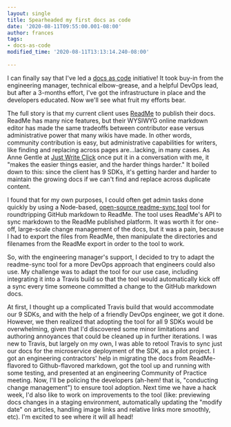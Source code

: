 ```yaml
---
layout: single
title: Spearheaded my first docs as code
date: '2020-08-11T09:55:00.001-08:00'
author: frances
tags:
- docs-as-code
modified_time: '2020-08-11T13:13:14.240-08:00'
 
---
```


I can finally say that I've led a [docs as code](https://www.writethedocs.org/guide/docs-as-code/) initiative! It took buy-in from the engineering manager, technical elbow-grease, and a helpful DevOps lead, but after a 3-months effort, I've got the infrastructure in place and the developers educated. Now we'll see what fruit my efforts bear.

The full story is that my current client uses [ReadMe](https://readme.com/) to publish their docs. ReadMe has many nice features, but their WYSIWYG online markdown editor has made the same tradeoffs between contributor ease versus administrative power that many wikis have made. In other words, community contribution is easy, but administrative capabilities for writers, like finding and replacing across pages are...lacking, in many cases. As Anne Gentle at [Just Write Click](https://justwriteclick.com/) once put it in a conversation with me, it "makes the easier things easier, and the harder things harder." It boiled down to this: since the client has 9 SDKs, it's getting harder and harder to maintain the growing docs if we can't find and replace across duplicate content.

I found that for my own purposes, I could often get admin tasks done quickly by using a Node-based, [open-source readme-sync tool](https://github.com/flowcommerce/readme-sync/) tool for roundtripping GitHub markdown to ReadMe. The tool uses ReadMe's API to sync markdown to the ReadMe published platform. It was worth it for one-off, large-scale change management of the docs, but it was a pain, because I had to export the files from ReadMe, then manipulate the directories and filenames from the ReadMe export in order to the tool to work.

So, with the engineering manager's support, I decided to try to adapt the readme-sync tool for a more DevOps approach that engineers could also use. My challenge was to adapt the tool for our use case, including integrating it into a Travis build so that the tool would automatically kick off a sync every time someone committed a change to the GitHub markdown docs.

At first, I thought up a complicated Travis build that would accommodate our 9 SDKs, and with the help of a friendly DevOps engineer, we got it done. However, we then realized that adopting the tool for all 9 SDKs would be overwhelming, given that I'd discovered some minor limitations and authoring annoyances that could be cleaned up in further iterations. I was new to Travis, but largely on my own, I was able to retool Travis to sync just our docs for the microservice deployment of the SDK, as a pilot project. I got an engineering contractors' help in migrating the docs from ReadMe-flavored to Github-flavored markdown, got the tool up and running with some testing, and presented at an engineering Community of Practice meeting. Now, I'll be policing the developers (ah-hem! that is, "conducting change management") to ensure tool adoption. Next time we have a hack week, I'd also like to work on improvements to the tool (like: previewing docs changes in a staging environment, automatically updating the "modify date" on articles, handling image links and relative links more smoothly, etc). I'm excited to see where it will all head!
